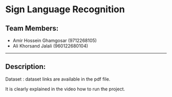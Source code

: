 # Sign Language Recognition

## Team Members:
- Amir Hossein Ghamgosar (9712268105)
- Ali Khorsand Jalali (960122680104)
------------

## Description:
Dataset : dataset links are available in the pdf file.

It is clearly explained in the video how to run the project.
